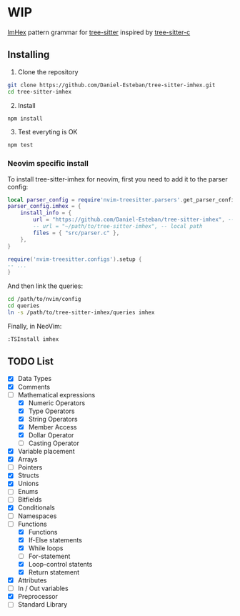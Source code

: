 WIP
=====
[ImHex](https://github.com/WerWolv/ImHex) pattern grammar for [tree-sitter](https://github.com/tree-sitter/tree-sitter)
inspired by [tree-sitter-c](https://github.com/tree-sitter/tree-sitter-c)

## Installing
1. Clone the repository
```sh
git clone https://github.com/Daniel-Esteban/tree-sitter-imhex.git
cd tree-sitter-imhex
```
2. Install
```sh
npm install
```
3. Test everyting is OK
```sh
npm test
```

### Neovim specific install
To install tree-sitter-imhex for neovim, first you need to add it to the parser
config:
```lua
local parser_config = require'nvim-treesitter.parsers'.get_parser_configs()
parser_config.imhex = {
    install_info = {
        url = "https://github.com/Daniel-Esteban/tree-sitter-imhex", -- git repo
        -- url = "~/path/to/tree-sitter-imhex", -- local path
        files = { "src/parser.c" },
    },
}

require('nvim-treesitter.configs').setup {
-- ...
}
```

And then link the queries:
```sh
cd /path/to/nvim/config
cd queries
ln -s /path/to/tree-sitter-imhex/queries imhex
```

Finally, in NeoVim:
```sh
:TSInstall imhex
```

## TODO List
- [X] Data Types
- [X] Comments
- [ ] Mathematical expressions
    - [X] Numeric Operators
    - [X] Type Operators
    - [X] String Operators
    - [X] Member Access
    - [X] Dollar Operator
    - [ ] Casting Operator
- [X] Variable placement
- [X] Arrays
- [ ] Pointers
- [X] Structs
- [X] Unions
- [ ] Enums
- [ ] Bitfields
- [X] Conditionals
- [ ] Namespaces
- [ ] Functions
    - [X] Functions
    - [X] If-Else statements
    - [X] While loops
    - [ ] For-statement
    - [X] Loop-control statents
    - [X] Return statement
- [X] Attributes
- [ ] In / Out variables
- [X] Preprocessor
- [ ] Standard Library
